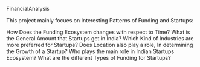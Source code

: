  FinancialAnalysis

 This project mainly focues on Interesting Patterns of Funding and Startups:

 How Does the Funding Ecosystem changes with respect to Time?
 What is the General Amount that Startups get in India?
 Which Kind of Industries are more preferred for Startups?
 Does Location also play a role, In determining the Growth of a Startup?
 Who plays the main role in Indian Startups Ecosystem?
 What are the different Types of Funding for Startups?
